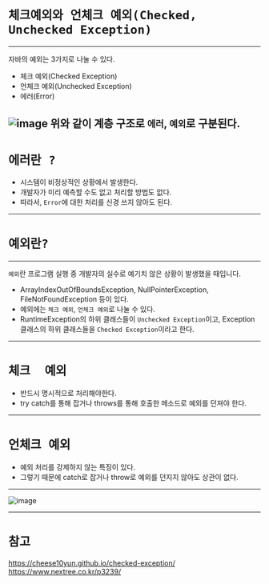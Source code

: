 # `체크예외와 언체크 예외(Checked, Unchecked Exception)`

---
자바의 예외는 3가지로 나눌 수 있다.
- 체크 예외(Checked Exception)
- 언체크 예외(Unchecked Exception)
- 에러(Error)

![image](https://user-images.githubusercontent.com/109537583/202938866-b14c3316-95d8-4851-a018-fabd1273dd62.png)
위와 같이 계층 구조로 `에러`, `예외`로 구분된다. 
---
# `에러란 ? `
- 시스템이 비정상적인 상황에서 발생한다. 
- 개발자가 미리 예측할 수도 없고 처리할 방법도 없다.
- 따라서, `Error`에 대한 처리를 신경 쓰지 않아도 된다.
---
# `예외란?`

---
`예외`란 프로그램 실행 중 개발자의 실수로 예기치 않은 상황이 발생했을 때입니다. 
- ArrayIndexOutOfBoundsException, NullPointerException, FileNotFoundException 등이 있다.
- 예외에는 `체크 예외`, `언체크 예외`로 나눌 수 있다.
- RuntimeException의 하위 클래스들이 `Unchecked Exception`이고, Exception클래스의 하위 클래스들을 `Checked Exception`이라고 한다.
---

# `체크  예외`
- 반드시 명시적으로 처리해야한다.
- try catch를 통해 잡거나 throws를 통해 호출한 메소드로 예외를 던져야 한다.
---

# `언체크 예외 `
- 예외 처리를 강제하지 않는 특징이 있다.
- 그렇기 때문에 catch로 잡거나 throw로 예외를 던지지 않아도 상관이 없다.
---
![image](https://user-images.githubusercontent.com/109537583/202942178-e9ac179c-ad2d-497d-b8cf-3810f7222076.png)

---
# `참고`
https://cheese10yun.github.io/checked-exception/
https://www.nextree.co.kr/p3239/
